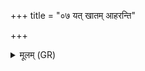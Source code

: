 +++
title = "०७ यत् खातम् आहरन्ति"

+++
<details><summary>मूलम् (GR)</summary>

यत् खातम् आहरन्ति पुरोडाशा एव तौ  
यद् आवसथान् कल्पयन्ति सदोहविर्धानान्य् एव तत् कल्पयन्ति ॥
</details>